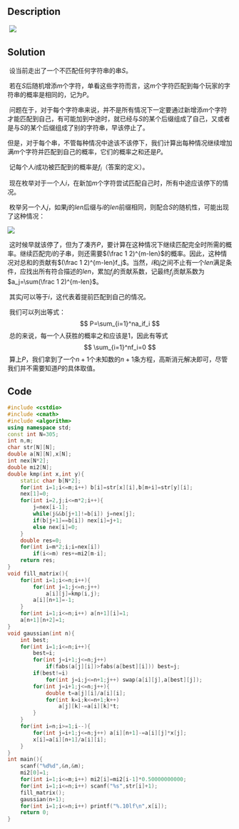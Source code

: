 ## Description

​	![](C:\Users\Administrator\Pictures\Blog\硬币游戏.png)

## Solution

​	设当前走出了一个不匹配任何字符串的串$S$。

​	若在$S$后随机增添$m$个字符，单看这些字符而言，这$m$个字符匹配到每个玩家的字符串的概率是相同的，记为$P$。

​	问题在于，对于每个字符串来说，并不是所有情况下一定要通过新增添$m$个字符才能匹配到自己，有可能加到中途时，就已经与$S$的某个后缀组成了自己，又或者是与$S$的某个后缀组成了别的字符串，早该停止了。

​	但是，对于每个串，不管每种情况中途该不该停下，我们计算出每种情况继续增加满$m$个字符并匹配到自己的概率，它们的概率之和还是$P$。

​	记每个人$i$成功被匹配到的概率是$f_i$（答案的定义）。

​	现在枚举对于一个人$i$，在新加$m$个字符尝试匹配自己时，所有中途应该停下的情况。

​	枚举另一个人$j$，如果$j$的$len$后缀与$i$的$len$前缀相同，则配合$S$的随机性，可能出现了这种情况：

![](C:\Users\Administrator\Pictures\Blog\硬币游戏1.png)

​	这时候早就该停了，但为了凑齐$P$，要计算在这种情况下继续匹配完全时所需的概率。继续匹配完$i$的子串，则还需要$(\frac 1 2)^{m-len}$的概率。因此，这种情况对总和的贡献有$(\frac 1 2)^{m-len}f_j$。当然，$i$和$j$之间不止有一个$len$满足条件，应找出所有符合描述的$len$，累加$f_j$的贡献系数，记最终$f_j$贡献系数为$a_j=\sum(\frac 1 2)^{m-len}$。

​	其实$j$可以等于$i$，这代表着提前匹配到自己的情况。

​	我们可以列出等式：
$$
P=\sum_{i=1}^na_if_i
$$
​	总的来说，每一个人获胜的概率之和应该是1，因此有等式
$$
\sum_{i=1}^nf_i=0
$$
​	算上$P$，我们拿到了一个$n+1$个未知数的$n+1$条方程，高斯消元解决即可，尽管我们并不需要知道$P$的具体取值。



## Code

```c++
#include <cstdio>
#include <cmath>
#include <algorithm>
using namespace std;
const int N=305;
int n,m;
char str[N][N];
double a[N][N],x[N];
int nex[N*2];
double mi2[N];
double kmp(int x,int y){
	static char b[N*2];
	for(int i=1;i<=m;i++) b[i]=str[x][i],b[m+i]=str[y][i];
	nex[1]=0;	
	for(int i=2,j;i<=m*2;i++){
		j=nex[i-1];
		while(j&&b[j+1]!=b[i]) j=nex[j];
		if(b[j+1]==b[i]) nex[i]=j+1;
		else nex[i]=0;
	}
	double res=0;
	for(int i=m*2;i;i=nex[i])
		if(i<=m) res+=mi2[m-i];
	return res;
}
void fill_matrix(){
	for(int i=1;i<=n;i++){
		for(int j=1;j<=n;j++) 
			a[i][j]=kmp(i,j);
		a[i][n+1]=-1;
	}
	for(int i=1;i<=n;i++) a[n+1][i]=1;
	a[n+1][n+2]=1;
}
void gaussian(int n){
	int best;
	for(int i=1;i<=n;i++){
		best=i;
		for(int j=i+1;j<=n;j++)
			if(fabs(a[j][i])>fabs(a[best][i])) best=j;
		if(best!=i)
			for(int j=i;j<=n+1;j++) swap(a[i][j],a[best][j]);
		for(int j=i+1;j<=n;j++){
			double t=a[j][i]/a[i][i];
			for(int k=i;k<=n+1;k++)
				a[j][k]-=a[i][k]*t;
		}
	}
	for(int i=n;i>=1;i--){
		for(int j=i+1;j<=n;j++) a[i][n+1]-=a[i][j]*x[j];
		x[i]=a[i][n+1]/a[i][i];
	}
}
int main(){
	scanf("%d%d",&n,&m);
	mi2[0]=1;
	for(int i=1;i<=m;i++) mi2[i]=mi2[i-1]*0.50000000000;
	for(int i=1;i<=n;i++) scanf("%s",str[i]+1);
	fill_matrix();
	gaussian(n+1);
	for(int i=1;i<=n;i++) printf("%.10lf\n",x[i]);
	return 0;
}

```

​	

​	